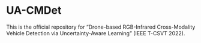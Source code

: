 # UA-CMDet
This is the official repository for “Drone-based RGB-Infrared Cross-Modality Vehicle Detection via Uncertainty-Aware Learning” (IEEE T-CSVT 2022).
